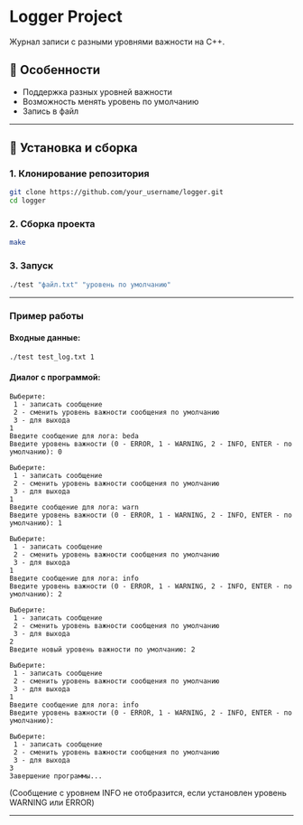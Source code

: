 # Logger Project

Журнал записи с разными уровнями важности на C++.


## 📌 Особенности

- Поддержка разных уровней важности
- Возможность менять уровень по умолчанию
- Запись в файл

---

## 🔧 Установка и сборка

### 1. Клонирование репозитория

```bash
git clone https://github.com/your_username/logger.git
cd logger
```

### 2. Сборка проекта

```bash
make
```

### 3. Запуск

```bash
./test "файл.txt" "уровень по умолчанию"
```

---

### Пример работы

#### Входные данные:

```bash
./test test_log.txt 1
```

#### Диалог с программой:

```
Выберите:
 1 - записать сообщение
 2 - сменить уровень важности сообщения по умолчанию
 3 - для выхода
1
Введите сообщение для лога: beda
Введите уровень важности (0 - ERROR, 1 - WARNING, 2 - INFO, ENTER - по умолчанию): 0

Выберите:
 1 - записать сообщение
 2 - сменить уровень важности сообщения по умолчанию
 3 - для выхода
1
Введите сообщение для лога: warn
Введите уровень важности (0 - ERROR, 1 - WARNING, 2 - INFO, ENTER - по умолчанию): 1

Выберите:
 1 - записать сообщение
 2 - сменить уровень важности сообщения по умолчанию
 3 - для выхода
1
Введите сообщение для лога: info
Введите уровень важности (0 - ERROR, 1 - WARNING, 2 - INFO, ENTER - по умолчанию): 2

Выберите:
 1 - записать сообщение
 2 - сменить уровень важности сообщения по умолчанию
 3 - для выхода
2
Введите новый уровень важности по умолчанию: 2

Выберите:
 1 - записать сообщение
 2 - сменить уровень важности сообщения по умолчанию
 3 - для выхода
1
Введите сообщение для лога: info
Введите уровень важности (0 - ERROR, 1 - WARNING, 2 - INFO, ENTER - по умолчанию):

Выберите:
 1 - записать сообщение
 2 - сменить уровень важности сообщения по умолчанию
 3 - для выхода
3
Завершение программы...
```

(Сообщение с уровнем INFO не отобразится, если установлен уровень WARNING или ERROR)

---


